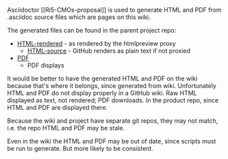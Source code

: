 Asciidoctor [[Ri5-CMOs-proposal]] is used to generate HTML and PDF
from .asciidoc source files which are pages on this wiki.

The generated files can be found in the parent project repo:
  * [HTML-rendered](https://htmlpreview.github.io/?https://github.com/riscv/riscv-CMOs/blob/master/Ri5-CMOs-proposal.html) - as rendered by the htmlpreview proxy
     * [HTML-source](https://github.com/riscv/riscv-CMOs/blob/master/Ri5-CMOs-proposal.html) - GitHub renders as plain text if not proxied
  * [PDF](https://github.com/riscv/riscv-CMOs/blob/master/Ri5-CMOs-proposal.pdf)
      * PDF displays

It would be better to have the generated HTML and PDF on the wiki
because that's where it belongs, since generated from wiki.
Unfortunately HTML and PDF do not display properly in a GitHub wiki.
Raw HTML displayed as text, not rendered; PDF downloads.
In the product repo, since HTML and PDF are displayed there.

Because the wiki and project have separate git repos, they may not match,
i.e. the repo HTML and PDF may be stale.

Even in the wiki the HTML and PDF may be out of date, since scripts must be run to generate.
But more likely to be consistent.
